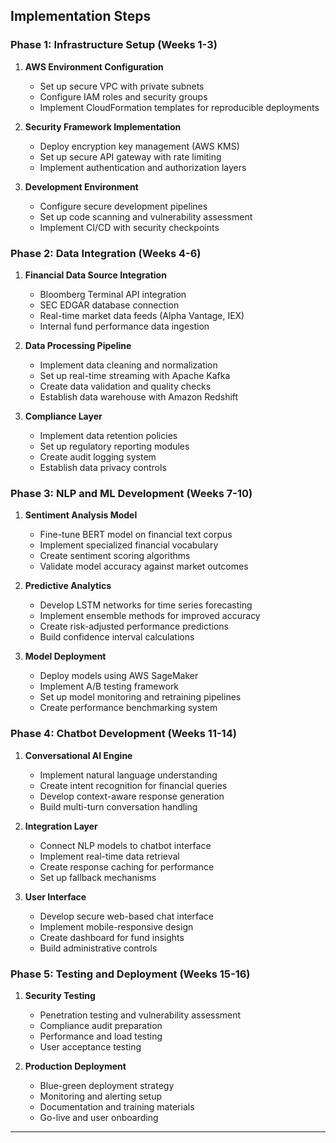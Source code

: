 ## Implementation Steps

### Phase 1: Infrastructure Setup (Weeks 1-3)
1. **AWS Environment Configuration**
   - Set up secure VPC with private subnets
   - Configure IAM roles and security groups
   - Implement CloudFormation templates for reproducible deployments

2. **Security Framework Implementation**
   - Deploy encryption key management (AWS KMS)
   - Set up secure API gateway with rate limiting
   - Implement authentication and authorization layers

3. **Development Environment**
   - Configure secure development pipelines
   - Set up code scanning and vulnerability assessment
   - Implement CI/CD with security checkpoints

### Phase 2: Data Integration (Weeks 4-6)
1. **Financial Data Source Integration**
   - Bloomberg Terminal API integration
   - SEC EDGAR database connection
   - Real-time market data feeds (Alpha Vantage, IEX)
   - Internal fund performance data ingestion

2. **Data Processing Pipeline**
   - Implement data cleaning and normalization
   - Set up real-time streaming with Apache Kafka
   - Create data validation and quality checks
   - Establish data warehouse with Amazon Redshift

3. **Compliance Layer**
   - Implement data retention policies
   - Set up regulatory reporting modules
   - Create audit logging system
   - Establish data privacy controls

### Phase 3: NLP and ML Development (Weeks 7-10)
1. **Sentiment Analysis Model**
   - Fine-tune BERT model on financial text corpus
   - Implement specialized financial vocabulary
   - Create sentiment scoring algorithms
   - Validate model accuracy against market outcomes

2. **Predictive Analytics**
   - Develop LSTM networks for time series forecasting
   - Implement ensemble methods for improved accuracy
   - Create risk-adjusted performance predictions
   - Build confidence interval calculations

3. **Model Deployment**
   - Deploy models using AWS SageMaker
   - Implement A/B testing framework
   - Set up model monitoring and retraining pipelines
   - Create performance benchmarking system

### Phase 4: Chatbot Development (Weeks 11-14)
1. **Conversational AI Engine**
   - Implement natural language understanding
   - Create intent recognition for financial queries
   - Develop context-aware response generation
   - Build multi-turn conversation handling

2. **Integration Layer**
   - Connect NLP models to chatbot interface
   - Implement real-time data retrieval
   - Create response caching for performance
   - Set up fallback mechanisms

3. **User Interface**
   - Develop secure web-based chat interface
   - Implement mobile-responsive design
   - Create dashboard for fund insights
   - Build administrative controls

### Phase 5: Testing and Deployment (Weeks 15-16)
1. **Security Testing**
   - Penetration testing and vulnerability assessment
   - Compliance audit preparation
   - Performance and load testing
   - User acceptance testing

2. **Production Deployment**
   - Blue-green deployment strategy
   - Monitoring and alerting setup
   - Documentation and training materials
   - Go-live and user onboarding

---
